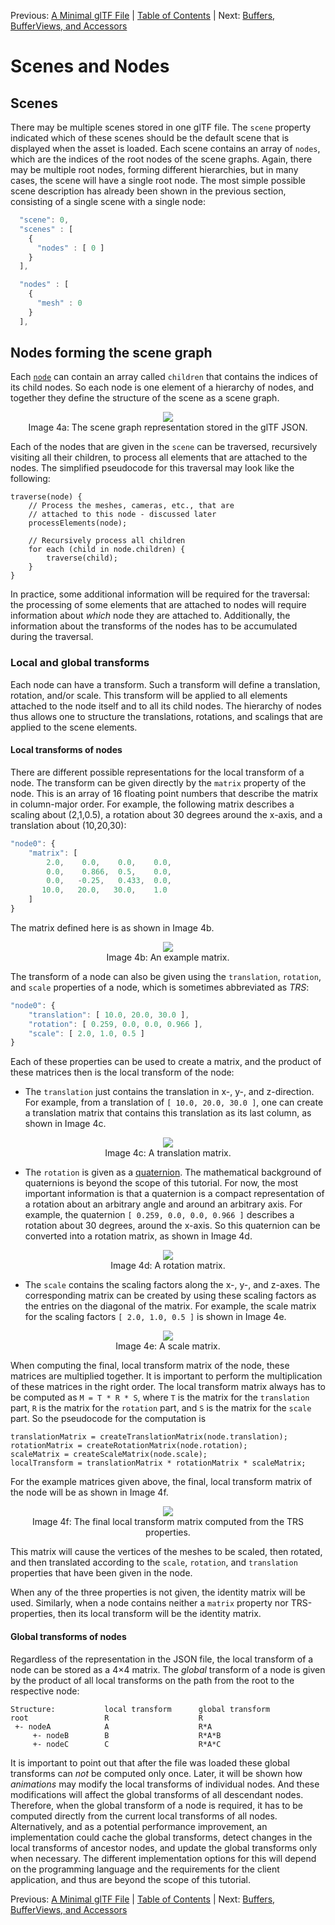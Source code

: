 Previous: [A Minimal glTF File](gltfTutorial_003_MinimalGltfFile.md) | [Table of Contents](README.md) | Next: [Buffers, BufferViews, and Accessors](gltfTutorial_005_BuffersBufferViewsAccessors.md)

# Scenes and Nodes

## Scenes

There may be multiple scenes stored in one glTF file. The `scene` property indicated which of these scenes should be the default scene that is displayed when the asset is loaded. Each scene contains an array of `nodes`, which are the indices of the root nodes of the scene graphs. Again, there may be multiple root nodes, forming different hierarchies, but in many cases, the scene will have a single root node. The most simple possible scene description has already been shown in the previous section, consisting of a single scene with a single node:

```javascript
  "scene": 0, 
  "scenes" : [
    {
      "nodes" : [ 0 ]
    }
  ],

  "nodes" : [
    {
      "mesh" : 0
    }
  ],
```


## Nodes forming the scene graph

Each [`node`](https://github.com/KhronosGroup/glTF/tree/master/specification/2.0/#reference-node) can contain an array called `children` that contains the indices of its child nodes. So each node is one element of a hierarchy of nodes, and together they define the structure of the scene as a scene graph.  

<p align="center">
<img src="images/sceneGraph.png" /><br>
<a name="sceneGraph-png"></a>Image 4a: The scene graph representation stored in the glTF JSON.
</p>

Each of the nodes that are given in the `scene` can be traversed, recursively visiting all their children, to process all elements that are attached to the nodes. The simplified pseudocode for this traversal may look like the following:

```
traverse(node) {
    // Process the meshes, cameras, etc., that are
    // attached to this node - discussed later
    processElements(node);

    // Recursively process all children
    for each (child in node.children) {
        traverse(child);
    }
}
```

In practice, some additional information will be required for the traversal: the processing of some elements that are attached to nodes will require information about *which* node they are attached to. Additionally, the information about the transforms of the nodes has to be accumulated during the traversal.


### Local and global transforms

Each node can have a transform. Such a transform will define a translation, rotation, and/or scale. This transform will be applied to all elements attached to the node itself and to all its child nodes. The hierarchy of nodes thus allows one to structure the translations, rotations, and scalings that are applied to the scene elements.


#### Local transforms of nodes

There are different possible representations for the local transform of a node. The transform can be given directly by the `matrix` property of the node. This is an array of 16 floating point numbers that describe the matrix in column-major order. For example, the following matrix describes a scaling about (2,1,0.5), a rotation about 30 degrees around the x-axis, and a translation about (10,20,30):

```javascript
"node0": {
    "matrix": [
        2.0,    0.0,    0.0,    0.0,
        0.0,    0.866,  0.5,    0.0,
        0.0,   -0.25,   0.433,  0.0,
       10.0,   20.0,   30.0,    1.0
    ]
}    
```

The matrix defined here is as shown in Image 4b.

<p align="center">
<img src="images/matrix.png" /><br>
<a name="matrix-png"></a>Image 4b: An example matrix.
</p>


The transform of a node can also be given using the `translation`, `rotation`, and `scale` properties of a node, which is sometimes abbreviated as *TRS*:  

```javascript
"node0": {
    "translation": [ 10.0, 20.0, 30.0 ],
    "rotation": [ 0.259, 0.0, 0.0, 0.966 ],
    "scale": [ 2.0, 1.0, 0.5 ]
}
```

Each of these properties can be used to create a matrix, and the product of these matrices then is the local transform of the node:

- The `translation` just contains the translation in x-, y-, and z-direction. For example, from a translation of `[ 10.0, 20.0, 30.0 ]`, one can create a translation matrix that contains this translation as its last column, as shown in Image 4c.

<p align="center">
<img src="images/translationMatrix.png" /><br>
<a name="translationMatrix-png"></a>Image 4c: A translation matrix.
</p>


- The `rotation` is given as a [quaternion](https://en.wikipedia.org/wiki/Quaternion). The mathematical background of quaternions is beyond the scope of this tutorial. For now, the most important information is that a quaternion is a compact representation of a rotation about an arbitrary angle and around an arbitrary axis. For example, the quaternion `[ 0.259, 0.0, 0.0, 0.966 ]` describes a rotation about 30 degrees, around the x-axis. So this quaternion can be converted into a rotation matrix, as shown in Image 4d.

<p align="center">
<img src="images/rotationMatrix.png" /><br>
<a name="rotationMatrix-png"></a>Image 4d: A rotation matrix.
</p>


- The `scale` contains the scaling factors along the x-, y-, and z-axes. The corresponding matrix can be created by using these scaling factors as the entries on the diagonal of the matrix. For example, the scale matrix for the scaling factors `[ 2.0, 1.0, 0.5 ]` is shown in Image 4e.

<p align="center">
<img src="images/scaleMatrix.png" /><br>
<a name="scaleMatrix-png"></a>Image 4e: A scale matrix.
</p>

When computing the final, local transform matrix of the node, these matrices are multiplied together. It is important to perform the multiplication of these matrices in the right order. The local transform matrix always has to be computed as `M = T * R * S`, where `T` is the matrix for the `translation` part, `R` is the matrix for the `rotation` part, and `S` is the matrix for the `scale` part. So the pseudocode for the computation is

```
translationMatrix = createTranslationMatrix(node.translation);
rotationMatrix = createRotationMatrix(node.rotation);
scaleMatrix = createScaleMatrix(node.scale);
localTransform = translationMatrix * rotationMatrix * scaleMatrix;
```

For the example matrices given above, the final, local transform matrix of the node will be as shown in Image 4f.

<p align="center">
<img src="images/productMatrix.png" /><br>
<a name="produtMatrix-png"></a>Image 4f: The final local transform matrix computed from the TRS properties.
</p>

This matrix will cause the vertices of the meshes to be scaled, then rotated, and then translated according to the `scale`, `rotation`, and `translation` properties that have been given in the node.

When any of the three properties is not given, the identity matrix will be used. Similarly, when a node contains neither a `matrix` property nor TRS-properties, then its local transform will be the identity matrix.



#### Global transforms of nodes

Regardless of the representation in the JSON file, the local transform of a node can be stored as a 4&times;4 matrix. The *global* transform of a node is given by the product of all local transforms on the path from the root to the respective node:

    Structure:           local transform      global transform
    root                 R                    R
     +- nodeA            A                    R*A
         +- nodeB        B                    R*A*B
         +- nodeC        C                    R*A*C

It is important to point out that after the file was loaded these global transforms can *not* be computed only once. Later, it will be shown how *animations* may modify the local transforms of individual nodes. And these modifications will affect the global transforms of all descendant nodes. Therefore, when the global transform of a node is required, it has to be computed directly from the current local transforms of all nodes. Alternatively, and as a potential performance improvement, an implementation could cache the global transforms, detect changes in the local transforms of ancestor nodes, and update the global transforms only when necessary. The different implementation options for this will depend on the programming language and the requirements for the client application, and thus are beyond the scope of this tutorial.



Previous: [A Minimal glTF File](gltfTutorial_003_MinimalGltfFile.md) | [Table of Contents](README.md) | Next: [Buffers, BufferViews, and Accessors](gltfTutorial_005_BuffersBufferViewsAccessors.md)

